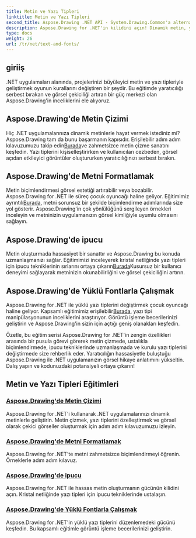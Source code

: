 ```yaml
---
title: Metin ve Yazı Tipleri
linktitle: Metin ve Yazı Tipleri
second_title: Aspose.Drawing .NET API - System.Drawing.Common'a alternatif
description: Aspose.Drawing for .NET'in kilidini açın! Dinamik metin, yazı tipleri ve görsel oluşturma konusunda uzmanlaşın. Kristal netliğinde görseller için mükemmel metin biçimlendirme, ipucu ve yazı tipi manipülasyonu.
type: docs
weight: 26
url: /tr/net/text-and-fonts/
---
```


## giriiş
.NET uygulamaları alanında, projelerinizi büyüleyici metin ve yazı tipleriyle geliştirmek oyunun kurallarını değiştiren bir şeydir. Bu eğitimde yaratıcılığı serbest bırakan ve görsel çekiciliği artıran bir güç merkezi olan Aspose.Drawing'in inceliklerini ele alıyoruz.

## Aspose.Drawing'de Metin Çizimi
Hiç .NET uygulamalarınıza dinamik metinlerle hayat vermek istediniz mi? Aspose.Drawing tam da bunu başarmanın kapısıdır. Erişilebilir adım adım kılavuzumuzu takip edin[Burada](./draw-text/)ve zahmetsizce metin çizme sanatını keşfedin. Yazı tiplerini kişiselleştirirken ve kullanıcıları cezbeden, görsel açıdan etkileyici görüntüler oluştururken yaratıcılığınızı serbest bırakın.

## Aspose.Drawing'de Metni Formatlamak
 Metin biçimlendirmesi görsel estetiği artırabilir veya bozabilir. Aspose.Drawing for .NET ile süreç çocuk oyuncağı haline geliyor. Eğitimimiz ayrıntılı[Burada](./format-text/), metni sorunsuz bir şekilde biçimlendirme adımlarında size yol gösterir. Aspose.Drawing'in çok yönlülüğünü sergileyen örnekleri inceleyin ve metninizin uygulamanızın görsel kimliğiyle uyumlu olmasını sağlayın.

## Aspose.Drawing'de ipucu
 Metin oluşturmada hassasiyet bir sanattır ve Aspose.Drawing bu konuda uzmanlaşmanızı sağlar. Eğitimimizi inceleyerek kristal netliğinde yazı tipleri için ipucu tekniklerinin sırlarını ortaya çıkarın[Burada](./hinting/)Kusursuz bir kullanıcı deneyimi sağlayarak metninizin okunabilirliğini ve görsel çekiciliğini artırın.

## Aspose.Drawing'de Yüklü Fontlarla Çalışmak
 Aspose.Drawing for .NET ile yüklü yazı tiplerini değiştirmek çocuk oyuncağı haline geliyor. Kapsamlı eğitimimiz erişilebilir[Burada](./installed-fonts/), yazı tipi manipülasyonunun inceliklerini araştırıyor. Görüntü işleme becerilerinizi geliştirin ve Aspose.Drawing'in sizin için açtığı geniş olanakları keşfedin.

Özetle, bu eğitim serisi Aspose.Drawing for .NET'in zengin özellikleri arasında bir pusula görevi görerek metin çizmede, ustalıkla biçimlendirmede, ipucu tekniklerinde uzmanlaşmada ve kurulu yazı tiplerini değiştirmede size rehberlik eder. Yaratıcılığın hassasiyetle buluştuğu Aspose.Drawing ile .NET uygulamanızın görsel hikaye anlatımını yükseltin. Dalış yapın ve kodunuzdaki potansiyeli ortaya çıkarın!
## Metin ve Yazı Tipleri Eğitimleri
### [Aspose.Drawing'de Metin Çizimi](./draw-text/)
Aspose.Drawing for .NET'i kullanarak .NET uygulamalarınızı dinamik metinlerle geliştirin. Metin çizmek, yazı tiplerini özelleştirmek ve görsel olarak çekici görseller oluşturmak için adım adım kılavuzumuzu izleyin.
### [Aspose.Drawing'de Metni Formatlamak](./format-text/)
Aspose.Drawing for .NET'te metni zahmetsizce biçimlendirmeyi öğrenin. Örneklerle adım adım kılavuz.
### [Aspose.Drawing'de ipucu](./hinting/)
Aspose.Drawing for .NET ile hassas metin oluşturmanın gücünün kilidini açın. Kristal netliğinde yazı tipleri için ipucu tekniklerinde ustalaşın.
### [Aspose.Drawing'de Yüklü Fontlarla Çalışmak](./installed-fonts/)
Aspose.Drawing for .NET'in yüklü yazı tiplerini düzenlemedeki gücünü keşfedin. Bu kapsamlı eğitimle görüntü işleme becerilerinizi geliştirin.